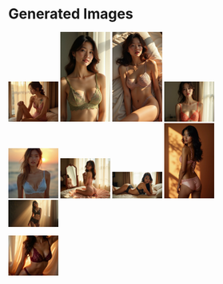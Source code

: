 # Generated Images



<img src="2025_07_12_01.webp" width="100"/> <img src="2025_07_12_02.webp" width="100"/> <img src="2025_07_12_03.webp" width="100"/> <img src="2025_07_12_04.webp" width="100"/> <img src="2025_07_12_05.webp" width="100"/> <img src="2025_07_12_06.webp" width="100"/> <img src="2025_07_12_07.webp" width="100"/> <img src="2025_07_12_08.webp" width="100"/> <img src="2025_07_12_09.webp" width="100"/>

<img src="2025_07_12_10.webp" width="100"/>